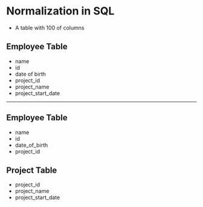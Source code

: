 # Normalization in SQL

- A table with 100 of columns

## Employee Table

- name
- id
- date of birth
- project_id
- project_name
- project_start_date

---

## Employee Table

- name
- id
- date_of_birth
- project_id

## Project Table

- project_id
- project_name
- project_start_date
